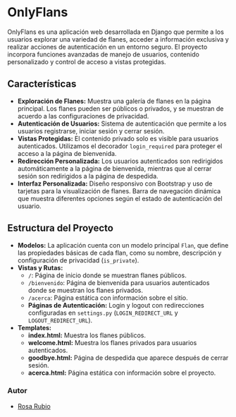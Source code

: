 # OnlyFlans

OnlyFlans es una aplicación web desarrollada en Django que permite a los usuarios explorar una variedad de flanes, acceder a información exclusiva y realizar acciones de autenticación en un entorno seguro. El proyecto incorpora funciones avanzadas de manejo de usuarios, contenido personalizado y control de acceso a vistas protegidas.

## Características

- **Exploración de Flanes:** Muestra una galería de flanes en la página principal. Los flanes pueden ser públicos o privados, y se muestran de acuerdo a las configuraciones de privacidad.
- **Autenticación de Usuarios:** Sistema de autenticación que permite a los usuarios registrarse, iniciar sesión y cerrar sesión.
- **Vistas Protegidas:** El contenido privado solo es visible para usuarios autenticados. Utilizamos el decorador `login_required` para proteger el acceso a la página de bienvenida.
- **Redirección Personalizada:** Los usuarios autenticados son redirigidos automáticamente a la página de bienvenida, mientras que al cerrar sesión son redirigidos a la página de despedida.
- **Interfaz Personalizada:** Diseño responsivo con Bootstrap y uso de tarjetas para la visualización de flanes. Barra de navegación dinámica que muestra diferentes opciones según el estado de autenticación del usuario.

## Estructura del Proyecto

- **Modelos:** La aplicación cuenta con un modelo principal `Flan`, que define las propiedades básicas de cada flan, como su nombre, descripción y configuración de privacidad (`is_private`).
- **Vistas y Rutas:**
  - `/`: Página de inicio donde se muestran flanes públicos.
  - `/bienvenido`: Página de bienvenida para usuarios autenticados donde se muestran los flanes privados.
  - `/acerca`: Página estática con información sobre el sitio.
  - **Páginas de Autenticación:** Login y logout con redirecciones configuradas en `settings.py` (`LOGIN_REDIRECT_URL` y `LOGOUT_REDIRECT_URL`).
- **Templates:** 
  - **index.html:** Muestra los flanes públicos.
  - **welcome.html:** Muestra los flanes privados para usuarios autenticados.
  - **goodbye.html:** Página de despedida que aparece después de cerrar sesión.
  - **acerca.html:** Página estática con información sobre el proyecto.


### Autor
- [Rosa Rubio](https://github.com/PaulinaRubioP)
